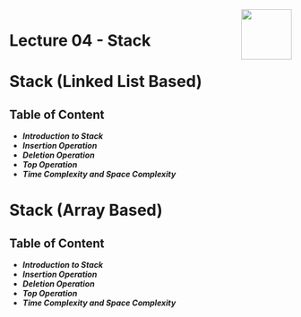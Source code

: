 <img align="right" width="90" height="90" src="https://github.com/cs-MohamedAyman/Computer-Science-Textbooks/blob/master/logos/data-structures.jpg">

# Lecture 04 - Stack

# Stack (Linked List Based)

## Table of Content

- ***Introduction to Stack***
- ***Insertion Operation***
- ***Deletion Operation***
- ***Top Operation***
- ***Time Complexity and Space Complexity***

# Stack (Array Based)

## Table of Content

- ***Introduction to Stack***
- ***Insertion Operation***
- ***Deletion Operation***
- ***Top Operation***
- ***Time Complexity and Space Complexity***
